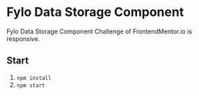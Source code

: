 # Fylo Data Storage Component

Fylo Data Storage Component Challenge of FrontendMentor.io is responsive.


## Start

1. `npm install`
2. `npm start`
